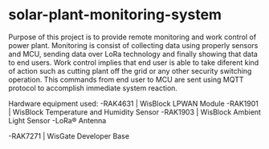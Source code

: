 # solar-plant-monitoring-system
Purpose of this project is to provide remote monitoring and work control of power plant. Monitoring is consist of collecting data using properly sensors and MCU, sending data over LoRa technology and finally showing that data to end users.
Work control implies that end user is able to take diferent kind of action such as cutting plant off the grid or any other security switching operation. This commands from end user to MCU are sent using MQTT protocol to accomplish immediate system reaction. 

Hardware equipment used: 
-RAK4631 | WisBlock LPWAN Module
-RAK1901 | WisBlock Temperature and Humidity Sensor
-RAK1903 | WisBlock Ambient Light Sensor
-LoRa® Antenna

-RAK7271 | WisGate Developer Base 
